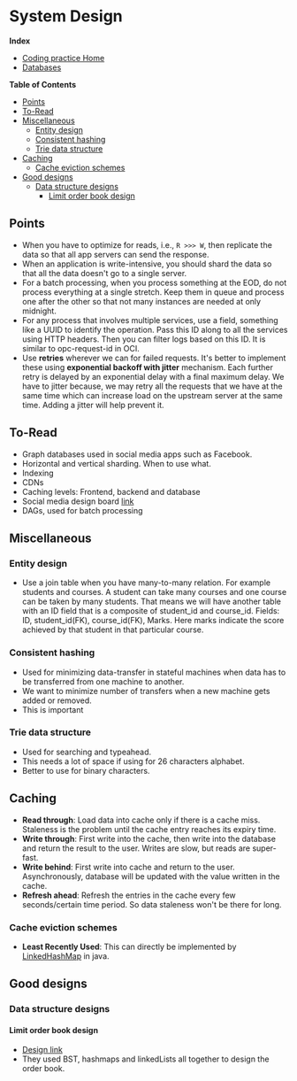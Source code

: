 # System Design

**Index**
- [Coding practice Home](..)
- [Databases](databases)

<!-- START doctoc generated TOC please keep comment here to allow auto update -->
<!-- DON'T EDIT THIS SECTION, INSTEAD RE-RUN doctoc TO UPDATE -->
**Table of Contents**

- [Points](#points)
- [To-Read](#to-read)
- [Miscellaneous](#miscellaneous)
  - [Entity design](#entity-design)
  - [Consistent hashing](#consistent-hashing)
  - [Trie data structure](#trie-data-structure)
- [Caching](#caching)
  - [Cache eviction schemes](#cache-eviction-schemes)
- [Good designs](#good-designs)
  - [Data structure designs](#data-structure-designs)
    - [Limit order book design](#limit-order-book-design)

<!-- END doctoc generated TOC please keep comment here to allow auto update -->

## Points
- When you have to optimize for reads, i.e., `R >>> W`, then replicate the data so that all app servers can send the response.
- When an application is write-intensive, you should shard the data so that all the data doesn't go to a single server.
- For a batch processing, when you process something at the EOD, do not process everything at a single stretch. Keep them in queue
and process one after the other so that not many instances are needed at only midnight.
- For any process that involves multiple services, use a field, something like a UUID to identify the operation. Pass this ID
along to all the services using HTTP headers. Then you can filter logs based on this ID. It is similar to opc-request-id in OCI.
- Use **retries** wherever we can for failed requests. It's better to implement these using **exponential backoff with jitter** mechanism. 
Each further retry is delayed by an exponential delay with a final maximum delay. We have to jitter because, we may retry all the requests that we have at the same time which can increase load on the upstream server at the same time. Adding a jitter will help prevent it.

## To-Read

- Graph databases used in social media apps such as Facebook.
- Horizontal and vertical sharding. When to use what.
- Indexing
- CDNs
- Caching levels: Frontend, backend and database
- Social media design board [link](https://whimsical.com/scaler-social-media-platform-Mmg5KJTJ7qQ7qU4HnBrU9Z)
- DAGs, used for batch processing

## Miscellaneous
### Entity design
- Use a join table when you have many-to-many relation. For example students and courses. A student can take many courses and one course 
can be taken by many students. That means we will have another table with an ID field that is a composite of student_id and course_id.
Fields: ID, student_id(FK), course_id(FK), Marks. Here marks indicate the score achieved by that student in that particular course.

### Consistent hashing
- Used for minimizing data-transfer in stateful machines when data has to be transferred from one machine to another.
- We want to minimize number of transfers when a new machine gets added or removed.
- This is important

### Trie data structure
- Used for searching and typeahead.
- This needs a lot of space if using for 26 characters alphabet.
- Better to use for binary characters.

## Caching

- **Read through**: Load data into cache only if there is a cache miss. Staleness is the problem until the cache entry reaches its expiry time.
- **Write through**: First write into the cache, then write into the database and return the result to the user. Writes are slow, but reads are super-fast.
- **Write behind**: First write into cache and return to the user. Asynchronously, database will be updated with the value written in the cache.
- **Refresh ahead**: Refresh the entries in the cache every few seconds/certain time period. So data staleness won't be there for long.

### Cache eviction schemes
- **Least Recently Used**: This can directly be implemented by [LinkedHashMap](https://docs.oracle.com/javase/8/docs/api/java/util/LinkedHashMap.html#LinkedHashMap-int-float-boolean-) in java.

## Good designs

### Data structure designs

#### Limit order book design
- [Design link](https://web.archive.org/web/20110219163448/http://howtohft.wordpress.com/2011/02/15/how-to-build-a-fast-limit-order-book/)
- They used BST, hashmaps and linkedLists all together to design the order book.
